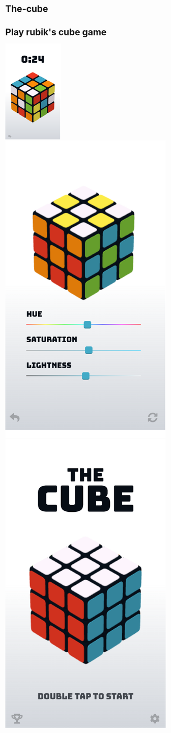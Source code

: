 # The-cube
<h1>Play rubik's cube game</h1>
<img src="one.png" style="width="300px height="300px">
<img src="two.png">
<img src="three.png">
